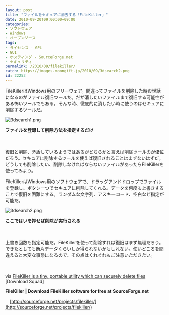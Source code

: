 ```yaml
---
layout: post
title: "ファイルをセキュアに消去する「FileKiller」"
date: 2010-09-20T09:00:00+09:00
categories:
- ソフトウェア
- Windows
- オープンソース
tags: 
- ライセンス - GPL
- GUI
- ホスティング - SourceForge.net
- セキュリティ
permalink: /2010/09/filekiller/
catch: https://images.moongift.jp/2010/09/3dsearch2.png
id: 22253
---
```

FileKillerはWindows用のフリーウェア。間違ってファイルを削除した時お世話になるのがファイル復旧ツールだ。だが消したいファイルまで復旧する可能性がある怖いツールでもある。そんな時、徹底的に消したい時に使うのはセキュアに削除するツールだ。

  

![3dsearch1.png](https://images.moongift.jp/2010/09/3dsearch1.png)  
  
**ファイルを登録して削除方法を指定するだけ**

  

　

  

復旧と削除、矛盾しているようではあるがどちらかと言えば削除ツールのが優位だろう。セキュアに削除するツールを使えば復旧されることはまずないはずだ。どうしても削除したい、削除しなければならないファイルがあったらFileKillerを使ってみよう。

  
<!--more-->

FileKillerはWindows用のソフトウェアで、ドラッグアンドドロップでファイルを登録し、ボタン一つでセキュアに削除してくれる。データを何度も上書きすることで復旧を困難にする。ランダムな文字列、アスキーコード、空白など指定が可能だ。

  

![3dsearch2.png](https://images.moongift.jp/2010/09/3dsearch2.png)  
  
**ここではいを押せば削除が実行される**

  

　

  

上書き回数も指定可能だ。FileKillerを使って削除すれば復旧はまず無理だろう。できたとしても断片データくらいしか得られないかもしれない。使いどころを間違えると大変な事態になるので、その点はくれぐれもご注意いただきたい。

  

　

  

via [FileKiller is a tiny, portable utility which can securely delete files](http://www.downloadsquad.com/2010/09/03/filekiller-is-a-tiny-portable-utility-which-can-securely-delete/) [Download Squad]

  

**FileKiller | Download FileKiller software for free at SourceForge.net**  
  
　[http://sourceforge.net/projects/filekiller/](http://sourceforge.net/projects/filekiller/)

  
